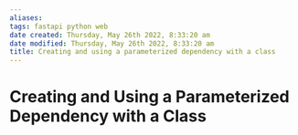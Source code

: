 ```yaml
---
aliases: 
tags: fastapi python web 
date created: Thursday, May 26th 2022, 8:33:20 am
date modified: Thursday, May 26th 2022, 8:33:20 am
title: Creating and using a parameterized dependency with a class
---
```


# Creating and Using a Parameterized Dependency with a Class